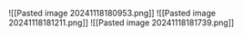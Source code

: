 ![[Pasted image 20241118180953.png]]
![[Pasted image 20241118181211.png]]
![[Pasted image 20241118181739.png]]


